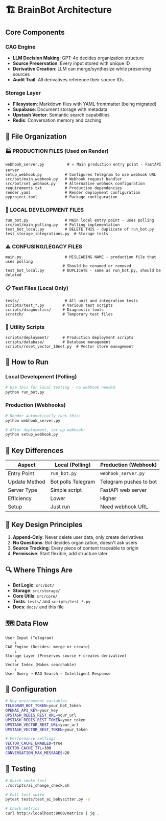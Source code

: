 # 🏗️ BrainBot Architecture

## Core Components

### CAG Engine
- **LLM Decision Making**: GPT-4o decides organization structure
- **Source Preservation**: Every input stored with unique ID
- **Derivative Creation**: LLM can merge/synthesize while preserving sources
- **Audit Trail**: All derivatives reference their source IDs

### Storage Layer
- **Filesystem**: Markdown files with YAML frontmatter (being migrated)
- **Supabase**: Document storage with metadata
- **Upstash Vector**: Semantic search capabilities
- **Redis**: Conversation memory and caching

## 📁 File Organization

### 🏭 PRODUCTION FILES (Used on Render)

```
webhook_server.py          # ⭐ Main production entry point - FastAPI server
setup_webhook.py          # Configures Telegram to use webhook URL
src/bot/main_webhook.py   # Webhook request handler
src/bot/set_webhook.py    # Alternative webhook configuration
requirements.txt          # Production dependencies
render.yaml               # Render deployment configuration
pyproject.toml            # Package configuration
```

### 🧪 LOCAL DEVELOPMENT FILES

```
run_bot.py                # Main local entry point - uses polling
src/bot/main_polling.py   # Polling implementation
test_bot_local.py         # DELETE THIS - duplicate of run_bot.py
test_storage_integrations.py  # Storage tests
```

### ⚠️ CONFUSING/LEGACY FILES

```
main.py                   # MISLEADING NAME - production file that uses polling
                         # Should be renamed or removed
test_bot_local.py        # DUPLICATE - same as run_bot.py, should be deleted
```

### 📋 Test Files (Local Only)

```
tests/                    # All unit and integration tests
scripts/test_*.py        # Various test scripts
scripts/diagnostics/     # Diagnostic tools
scratch/                 # Temporary test files
```

### 🔧 Utility Scripts

```
scripts/deployment/      # Production deployment scripts
scripts/database/        # Database management
scripts/reset_vector_10net.py  # Vector store management
```

## 🚀 How to Run

### Local Development (Polling)
```bash
# Use this for local testing - no webhook needed
python run_bot.py
```

### Production (Webhooks)
```bash
# Render automatically runs this:
python webhook_server.py

# After deployment, set up webhook:
python setup_webhook.py
```

## 📝 Key Differences

| Aspect | Local (Polling) | Production (Webhook) |
|--------|----------------|---------------------|
| Entry Point | `run_bot.py` | `webhook_server.py` |
| Update Method | Bot polls Telegram | Telegram pushes to bot |
| Server Type | Simple script | FastAPI web server |
| Efficiency | Lower | Higher |
| Setup | Just run | Need webhook URL |

## 🔑 Key Design Principles

1. **Append-Only**: Never delete user data, only create derivatives
2. **No Questions**: Bot decides organization, doesn't ask users
3. **Source Tracking**: Every piece of content traceable to origin
4. **Permissive**: Start flexible, add structure later

## 🔍 Where Things Are

- **Bot Logic**: `src/bot/`
- **Storage**: `src/storage/`
- **Core Utils**: `src/core/`
- **Tests**: `tests/` and `scripts/test_*.py`
- **Docs**: `docs/` and this file

## 🗺️ Data Flow

```
User Input (Telegram) 
    ↓
CAG Engine (Decides: merge or create)
    ↓
Storage Layer (Preserves source + creates derivative)
    ↓
Vector Index (Makes searchable)
    ↓
User Query → RAG Search → Intelligent Response
```

## 🔧 Configuration

```bash
# Key environment variables
TELEGRAM_BOT_TOKEN=your_bot_token
OPENAI_API_KEY=your_key
UPSTASH_REDIS_REST_URL=your_url
UPSTASH_REDIS_REST_TOKEN=your_token
UPSTASH_VECTOR_REST_URL=your_url
UPSTASH_VECTOR_REST_TOKEN=your_token

# Performance settings
VECTOR_CACHE_ENABLED=true
VECTOR_CACHE_TTL=300
CONVERSATION_MAX_MESSAGES=20
```

## 🧪 Testing

```bash
# Quick smoke test
./scripts/ai_change_check.sh

# Full test suite
pytest tests/test_ai_babysitter.py -v

# Check metrics
curl http://localhost:8000/metrics | jq .
```
